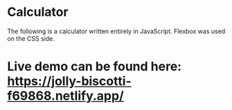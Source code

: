 # Calculator

The following is a calculator written entirely in JavaScript. Flexbox was used on the CSS side.

# Live demo can be found here: https://jolly-biscotti-f69868.netlify.app/
